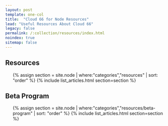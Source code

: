 ```yaml
---
layout: post
template: one-col
title:  "Cloud 66 for Node Resources"
lead: "Useful Resources About Cloud 66"
legacy: false
permalink: /:collection/resources/index.html
noindex: true
sitemap: false
---
```


<div class="Toc Toc--howto">
    <h2>Resources</h2>
    <ul>
    {% assign section = site.node | where:"categories","resources" | sort: "order" %}
    {% include list_articles.html section=section %}
    </ul>
    <h2>Beta Program</h2>
    <ul>
    {% assign section = site.node | where:"categories","resources/beta-program" | sort: "order" %}
    {% include list_articles.html section=section %}
    </ul>

</div><!--/.Toc-->
